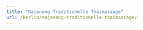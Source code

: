 ```yaml
---
title: "Najanong Traditionelle Thaimassage"
url: /berlin/najanong-traditionelle-thaimassage/
---
```

